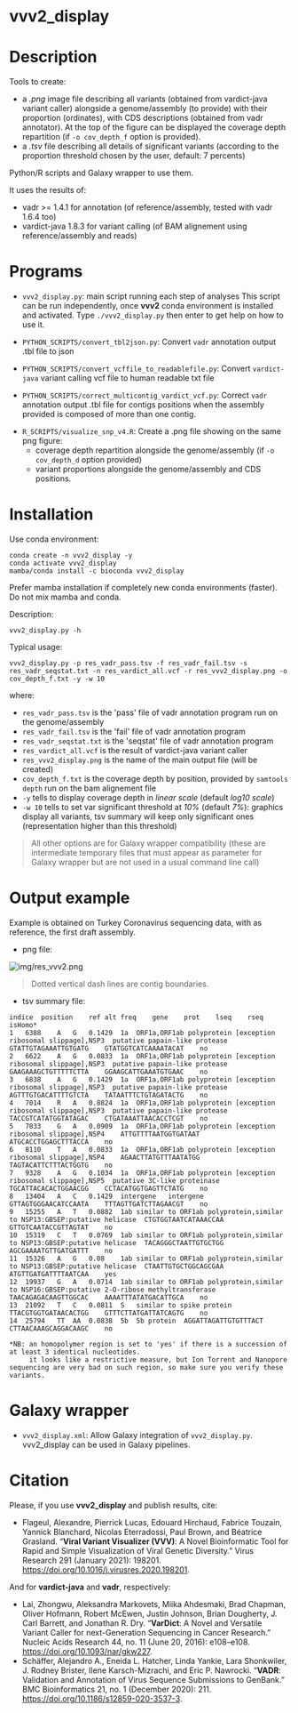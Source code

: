 # vvv2_display

# Description

Tools to create:
- a _.png_ image file describing all variants (obtained from vardict-java variant caller) alongside a genome/assembly (to provide) with their proportion (ordinates), with CDS descriptions (obtained from vadr annotator). At the top of the figure can be displayed the coverage depth repartition (if `-o cov_depth_f` option is provided).
- a _.tsv_ file describing all details of significant variants (according to the proportion threshold chosen by the user, default: 7 percents)

Python/R scripts and Galaxy wrapper to use them.

It uses the results of:
- vadr >= 1.4.1 for annotation (of reference/assembly, tested with vadr 1.6.4 too)
- vardict-java 1.8.3 for variant calling (of BAM alignement using reference/assembly and reads)

# Programs

- ```vvv2_display.py```: main script running each step of analyses
This script can be run independently, once __vvv2__ conda environment is installed and activated.
Type ```./vvv2_display.py``` then enter to get help on how to use it.

- ```PYTHON_SCRIPTS/convert_tbl2json.py```: 
Convert ```vadr``` annotation output .tbl file to json

- ```PYTHON_SCRIPTS/convert_vcffile_to_readablefile.py```: 
Convert ```vardict-java``` variant calling vcf file to human readable txt file

- ```PYTHON_SCRIPTS/correct_multicontig_vardict_vcf.py```: 
Correct ```vadr``` annotation output .tbl file for contigs positions when the assembly provided is composed of more than one contig.

<!-- - ```R_SCRIPTS/visualize_coverage_depth.R```: -->
<!-- Create a .png file showing coverage depth alongside the genome, from a bam alignment file. -->

- ```R_SCRIPTS/visualize_snp_v4.R```:
Create a .png file showing on the same png figure:
  - coverage depth repartition alongside the genome/assembly (if `-o cov_depth_d` option provided)
  - variant proportions alongside the genome/assembly and CDS positions.

# Installation

Use conda environment:
```
conda create -n vvv2_display -y
conda activate vvv2_display
mamba/conda install -c bioconda vvv2_display
```
Prefer mamba installation if completely new conda environments (faster). Do not mix mamba and conda.

Description:
```
vvv2_display.py -h
```

Typical usage:
```
vvv2_display.py -p res_vadr_pass.tsv -f res_vadr_fail.tsv -s res_vadr_seqstat.txt -n res_vardict_all.vcf -r res_vvv2_display.png -o cov_depth_f.txt -y -w 10
```
where:
  - `res_vadr_pass.tsv` is the 'pass' file of vadr annotation program run on the genome/assembly
  - `res_vadr_fail.tsv` is the 'fail' file of vadr annotation program
  - `res_vadr_seqstat.txt` is the 'seqstat' file of vadr annotation program
  - `res_vardict_all.vcf` is the result of vardict-java variant caller
  - `res_vvv2_display.png` is the name of the main output file (will be created)
  - `cov_depth_f.txt` is the coverage depth by position, provided by `samtools depth` run on the bam alignement file
  - `-y` tells to display coverage depth in _linear scale_ (default _log10 scale_)
  - `-w 10` tells to set var significant threshold at _10%_ (default _7%_): graphics display all variants, tsv summary will keep only significant ones (representation higher than this threshold)

> All other options are for Galaxy wrapper compatibility (these are intermediate temporary files that must appear as parameter for Galaxy wrapper but are not used in a usual command line call)

# Output example

Example is obtained on Turkey Coronavirus sequencing data, with as reference, the first draft assembly.

* png file:

![img/res_vvv2.png](img/res_vvv2.png)

> Dotted vertical dash lines are contig boundaries.


* tsv summary file:
```
indice	position	ref	alt	freq	gene	prot	lseq	rseq	isHomo*
1	6388	A	G	0.1429	1a	ORF1a,ORF1ab polyprotein [exception ribosomal slippage],NSP3  putative papain-like protease	GTATTGTAGAAATTGTGATG	GTATGGTCATCAAAATACAT	no
2	6622	A	G	0.0833	1a	ORF1a,ORF1ab polyprotein [exception ribosomal slippage],NSP3  putative papain-like protease	GAAGAAAGCTGTTTTTCTTA	GGAAGCATTGAAATGTGAAC	no
3	6838	A	G	0.1429	1a	ORF1a,ORF1ab polyprotein [exception ribosomal slippage],NSP3  putative papain-like protease	AGTTTGTGACATTTTGTCTA	TATAATTTCTGTAGATACTG	no
4	7014	R	A	0.8824	1a	ORF1a,ORF1ab polyprotein [exception ribosomal slippage],NSP3  putative papain-like protease	TACCGTCATATGGTATAGAC	CTGATAAATTAACACCTCGT	no
5	7833	G	A	0.0909	1a	ORF1a,ORF1ab polyprotein [exception ribosomal slippage],NSP4	ATTGTTTTAATGGTGATAAT	ATGCACCTGGAGCTTTACCA	no
6	8110	T	A	0.0833	1a	ORF1a,ORF1ab polyprotein [exception ribosomal slippage],NSP4	AGAACTTATGTTTAATATGG	TAGTACATTCTTTACTGGTG	no
7	9328	A	G	0.1034	1a	ORF1a,ORF1ab polyprotein [exception ribosomal slippage],NSP5  putative 3C-like proteinase	TGCATTACACACTGGAACGG	CCTACATGGTGAGTTCTATG	no
8	13404	A	C	0.1429	intergene	intergene	GTTAGTGGGAACATCCAATA	TTTAGTTGATCTTAGAACGT	no
9	15255	A	T	0.0882	1ab	similar to ORF1ab polyprotein,similar to NSP13:GBSEP:putative helicase	CTGTGGTAATCATAAACCAA	GTTGTCAATACCGTTAGTAT	no
10	15319	C	T	0.0769	1ab	similar to ORF1ab polyprotein,similar to NSP13:GBSEP:putative helicase	TACAGGGCTAATTGTGCTGG	AGCGAAAATGTTGATGATTT	no
11	15326	A	G	0.08	1ab	similar to ORF1ab polyprotein,similar to NSP13:GBSEP:putative helicase	CTAATTGTGCTGGCAGCGAA	ATGTTGATGATTTTAATCAA	yes
12	19937	G	A	0.0714	1ab	similar to ORF1ab polyprotein,similar to NSP16:GBSEP:putative 2-O-ribose methyltransferase	TAACAGAGACAAGTTGGCAC	AAAATTTATATGACATTGCA	no
13	21092	T	C	0.0811	S	similar to spike protein	TTACGTGGTGATAACACTGG	GTTTCTTATGATTATCAGTG	no
14	25794	TT	AA	0.0838	5b	5b protein	AGGATTAGATTGTGTTTACT	CTTAACAAAGCAGGACAAGC	no

*NB: an homopolymer region is set to 'yes' if there is a succession of at least 3 identical nucleotides.
     it looks like a restrictive measure, but Ion Torrent and Nanopore sequencing are very bad on such region, so make sure you verify these variants.
```

# Galaxy wrapper

- ```vvv2_display.xml```:
Allow Galaxy integration of ```vvv2_display.py```. vvv2_display can be used in Galaxy pipelines.

# Citation

Please, if you use __vvv2_display__ and publish results, cite:
- Flageul, Alexandre, Pierrick Lucas, Edouard Hirchaud, Fabrice Touzain, Yannick Blanchard, Nicolas Eterradossi, Paul Brown, and Béatrice Grasland. “__Viral Variant Visualizer (VVV)__: A Novel Bioinformatic Tool for Rapid and Simple Visualization of Viral Genetic Diversity.” Virus Research 291 (January 2021): 198201. https://doi.org/10.1016/j.virusres.2020.198201.

And for __vardict-java__ and __vadr__, respectively:
- Lai, Zhongwu, Aleksandra Markovets, Miika Ahdesmaki, Brad Chapman, Oliver Hofmann, Robert McEwen, Justin Johnson, Brian Dougherty, J. Carl Barrett, and Jonathan R. Dry. “__VarDict__: A Novel and Versatile Variant Caller for next-Generation Sequencing in Cancer Research.” Nucleic Acids Research 44, no. 11 (June 20, 2016): e108–e108. https://doi.org/10.1093/nar/gkw227.
- Schäffer, Alejandro A., Eneida L. Hatcher, Linda Yankie, Lara Shonkwiler, J. Rodney Brister, Ilene Karsch-Mizrachi, and Eric P. Nawrocki. “__VADR__: Validation and Annotation of Virus Sequence Submissions to GenBank.” BMC Bioinformatics 21, no. 1 (December 2020): 211. https://doi.org/10.1186/s12859-020-3537-3.


